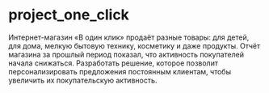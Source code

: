 # project_one_click
Интернет-магазин «В один клик» продаёт разные товары: для детей, для дома, мелкую бытовую технику, косметику и даже продукты. Отчёт магазина за прошлый период показал, что активность покупателей начала снижаться. Разработать решение, которое позволит персонализировать предложения постоянным клиентам, чтобы увеличить их покупательскую активность.
